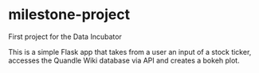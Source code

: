 # milestone-project
First project for the Data Incubator

This is a simple Flask app that takes from a user an input of a stock ticker, accesses the Quandle Wiki database via API 
and creates a bokeh plot.  

